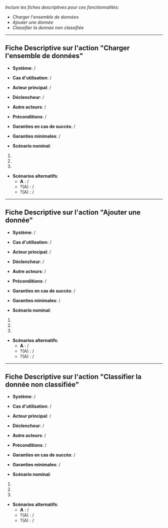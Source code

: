 *Inclure les fiches descriptives pour ces fonctionnalités:*

- *Charger l'ensemble de données*
- *Ajouter une donnée*
- *Classifier la donnée non classifiée*
---------------------------------------------
Fiche Descriptive sur l'action "Charger l'ensemble de données"
-------------------

- **Système**: /
- **Cas d'utilisation**: /

- **Acteur principal**: /
- **Déclencheur**: /
- **Autre acteurs**: /

- **Préconditions**: /
- **Garanties en cas de succès**: /
- **Garanties minimales**: /

- **Scénario nominal**: 

1.
2.
3.

- **Scénarios alternatifs**:
    + **A** : /
    - ?(A) : /
    - ?(A) : /

-------------------
Fiche Descriptive sur l'action "Ajouter une donnée"
-------------------

- **Système**: /
- **Cas d'utilisation**: /

- **Acteur principal**: /
- **Déclencheur**: /
- **Autre acteurs**: /

- **Préconditions**: /
- **Garanties en cas de succès**: /
- **Garanties minimales**: /

- **Scénario nominal**: 

1.
2.
3.

- **Scénarios alternatifs**:
    + **A** : /
    - ?(A) : /
    - ?(A) : /

-------------------
Fiche Descriptive sur l'action "Classifier la donnée non classifiée"
-------------------

- **Système**: /
- **Cas d'utilisation**: /

- **Acteur principal**: /
- **Déclencheur**: /
- **Autre acteurs**: /

- **Préconditions**: /
- **Garanties en cas de succès**: /
- **Garanties minimales**: /

- **Scénario nominal**: 

1.
2.
3.

- **Scénarios alternatifs**:
    + **A** : /
    - ?(A) : /
    - ?(A) : /